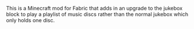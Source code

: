 This is a Minecraft mod for Fabric that adds in an upgrade to the jukebox block to play a playlist of music discs rather than the normal jukebox which only holds one disc.
